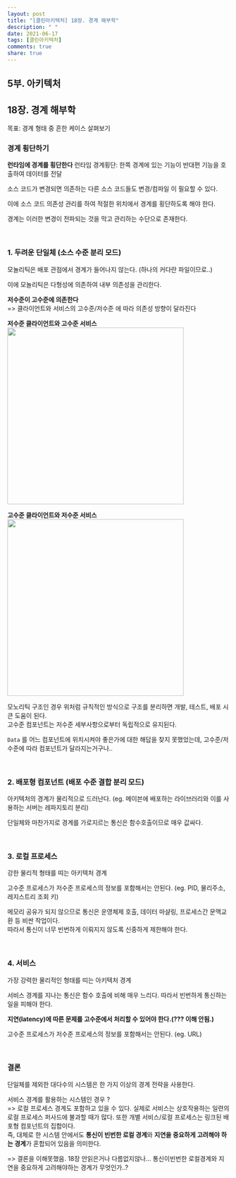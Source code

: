 ```yaml
---
layout: post
title: "[클린아키텍처] 18장. 경계 해부학"
description: " "
date: 2021-06-17
tags: [클린아키텍처]
comments: true
share: true
---
```


## 5부. 아키텍처

## 18장. 경계 해부학

목표: 경계 형태 중 흔한 케이스 살펴보기

### 경계 횡단하기

**런타임에 경계를 횡단한다** 
런타임 경계횡단: 한쪽 경계에 있는 기능이 반대편 기능을 호출하여 데이터를 전달  

소스 코드가 변경되면 의존하는 다른 소스 코드들도 변경/컴파일 이 필요할 수 있다.

이에 소스 코드 의존성 관리를 하여 적절한 위치에서 경계를 횡단하도록 해야 한다.

경계는 이러한 변경이 전파되는 것을 막고 관리하는 수단으로 존재한다.  

&nbsp;

### 1. 두려운 단일체 (소스 수준 분리 모드)

모놀리틱은 배포 관점에서 경계가 들어나지 않는다. (하나의 커다란 파일이므로..)

이에 모놀리틱은 다형성에 의존하여 내부 의존성을 관리한다.  

**저수준이 고수준에 의존한다**  
=> 클라이언트와 서비스의 고수준/저수준 에 따라 의존성 방향이 달라진다

**저수준 클라이언트와 고수준 서비스**  
<img width="400" src="https://user-images.githubusercontent.com/25674959/117564269-40bc9700-b0e6-11eb-8a1e-7175fa7b01c7.png">

**고수준 클라이언트와 저수준 서비스**  
<img width="400" src="https://user-images.githubusercontent.com/25674959/117564281-58941b00-b0e6-11eb-900d-59fa1e908217.png">

모노리틱 구조인 경우 위처럼 규칙적인 방식으로 구조를 분리하면 개발, 테스트, 배포 시 큰 도움이 된다.    
고수준 컴포넌트는 저수준 세부사항으로부터 독립적으로 유지된다.   

`Data` 를 어느 컴포넌트에 위치시켜야 좋은가에 대한 해답을 찾지 못했었는데, 고수준/저수준에 따라 컴포넌트가 달라지는거구나..

&nbsp;

### 2. 배포형 컴포넌트 (배포 수준 결합 분리 모드)

아키텍처의 경계가 물리적으로 드러난다. (eg. 메이븐에 배포하는 라이브러리와 이를 사용하는 서버는 레파지토리 분리)

단일체와 마찬가지로 경계를 가로지르는 통신은 함수호출이므로 매우 값싸다. 

&nbsp;

### 3. 로컬 프로세스

강한 물리적 형태를 띠는 아키텍처 경계

고수준 프로세스가 저수준 프로세스의 정보를 포함해서는 안된다. (eg. PID, 물리주소, 레지스트리 조회 키)

메모리 공유가 되지 않으므로 통신은 운영체제 호출, 데이터 마샬링, 프로세스간 문맥교환 등 비싼 작업이다.  
따라서 통신이 너무 빈번하게 이뤄지지 않도록 신중하게 제한해야 한다.  

&nbsp;

### 4. 서비스

가장 강력한 물리적인 형태를 띠는 아키텍처 경계

서비스 경계를 지나는 통신은 함수 호출에 비해 매우 느리다. 따라서 빈번하게 통신하는 일을 피해야 한다.

**지연(latency)에 따른 문제를 고수준에서 처리할 수 있어야 한다.(??? 이해 안됨.)** 

고수준 프로세스가 저수준 프로세스의 정보를 포함해서는 안된다. (eg. URL)

&nbsp;

### 결론

단일체를 제외한 대다수의 시스템은 한 가지 이상의 경계 전략을 사용한다.  

서비스 경계를 활용하는 시스템인 경우 ?  
=> 로컬 프로세스 경계도 포함하고 있을 수 있다. 실제로 서비스는 상호작용하는 일련의 로컬 프로세스 퍼사드에 불과할 때가 많다. 또한 개별 서비스/로컬 프로세스는 링크된 배포형 컴포넌트의 집합이다.  
즉, 대체로 한 시스템 안에서도 **통신이 빈번한 로컬 경계**와 **지연을 중요하게 고려해야 하는 경계**가 혼합되어 있음을 의미한다.  

=> 결론을 이해못했음. 18장 안읽은거나 다름없지않나... 통신이빈번한 로컬경계와 지연을 중요하게 고려해야하는 경계가 무엇인가..?
